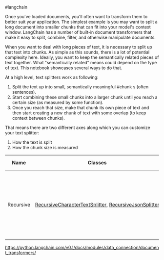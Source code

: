 #langchain 

Once you've loaded documents, you'll often want to transform them to better suit your application. The simplest example is you may want to split a long document into smaller chunks that can fit into your model's context window. LangChain has a number of built-in document transformers that make it easy to split, combine, filter, and otherwise manipulate documents.

When you want to deal with long pieces of text, it is necessary to split up that text into chunks. As simple as this sounds, there is a lot of potential complexity here. Ideally, you want to keep the semantically related pieces of text together. What "semantically related" means could depend on the type of text. This notebook showcases several ways to do that.

At a high level, text splitters work as following:

1. Split the text up into small, semantically meaningful #chunk s (often sentences).
2. Start combining these small chunks into a larger chunk until you reach a certain size (as measured by some function).
3. Once you reach that size, make that chunk its own piece of text and then start creating a new chunk of text with some overlap (to keep context between chunks).

That means there are two different axes along which you can customize your text splitter:

1. How the text is split
2. How the chunk size is measured


| Name      | Classes                                                                                                                                                                                                                                                                                 | Splits On                         | Adds Metadata | Description                                                                                                                                                 |
| --------- | --------------------------------------------------------------------------------------------------------------------------------------------------------------------------------------------------------------------------------------------------------------------------------------- | --------------------------------- | ------------- | ----------------------------------------------------------------------------------------------------------------------------------------------------------- |
| Recursive | [RecursiveCharacterTextSplitter](https://python.langchain.com/v0.1/docs/modules/data_connection/document_transformers/recursive_text_splitter/), [RecursiveJsonSplitter](https://python.langchain.com/v0.1/docs/modules/data_connection/document_transformers/recursive_json_splitter/) | A list of user defined characters |               | Recursively splits text. This splitting is trying to keep related pieces of text next to each other. This is the `recommended way` to start splitting text. |

https://python.langchain.com/v0.1/docs/modules/data_connection/document_transformers/